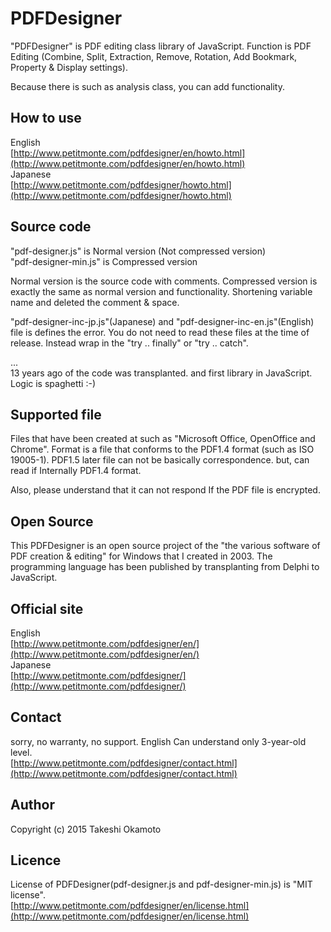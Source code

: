 # PDFDesigner
"PDFDesigner" is PDF editing class library of JavaScript. Function is PDF Editing (Combine, Split, Extraction, Remove, Rotation, Add Bookmark, Property &amp; Display settings).  
  
Because there is such as analysis class, you can add functionality.

## How to use 
English  
[http://www.petitmonte.com/pdfdesigner/en/howto.html](http://www.petitmonte.com/pdfdesigner/en/howto.html)  
Japanese  
[http://www.petitmonte.com/pdfdesigner/howto.html](http://www.petitmonte.com/pdfdesigner/howto.html)  

## Source code
"pdf-designer.js" is Normal version (Not compressed version)  
"pdf-designer-min.js"	 is Compressed version  

Normal version is the source code with comments. Compressed version is exactly the same as normal version and functionality. Shortening variable name and deleted the comment & space.
  
"pdf-designer-inc-jp.js"(Japanese) and "pdf-designer-inc-en.js"(English) file is defines the error. You do not need to read these files at the time of release. Instead wrap in the "try .. finally" or "try .. catch".
  
...  
13 years ago of the code was transplanted. and first library in JavaScript. Logic is spaghetti :-)

## Supported file
Files that have been created at such as "Microsoft Office, OpenOffice and Chrome". Format is a file that conforms to the PDF1.4 format (such as ISO 19005-1). PDF1.5 later file can not be basically correspondence. but, can read if Internally PDF1.4 format.  
  
Also, please understand that it can not respond If the PDF file is encrypted.

## Open Source
This PDFDesigner is an open source project of the "the various software of PDF creation & editing" for Windows that I created in 2003. The programming language has been published by transplanting from Delphi to JavaScript.

## Official site
English  
[http://www.petitmonte.com/pdfdesigner/en/](http://www.petitmonte.com/pdfdesigner/en/)  
Japanese  
[http://www.petitmonte.com/pdfdesigner/](http://www.petitmonte.com/pdfdesigner/)

## Contact
sorry, no warranty, no support. English Can understand only 3-year-old level.  
[http://www.petitmonte.com/pdfdesigner/contact.html](http://www.petitmonte.com/pdfdesigner/contact.html)

## Author

Copyright (c) 2015 Takeshi Okamoto

## Licence
License of PDFDesigner(pdf-designer.js and pdf-designer-min.js) is "MIT license".  
[http://www.petitmonte.com/pdfdesigner/en/license.html](http://www.petitmonte.com/pdfdesigner/en/license.html)
